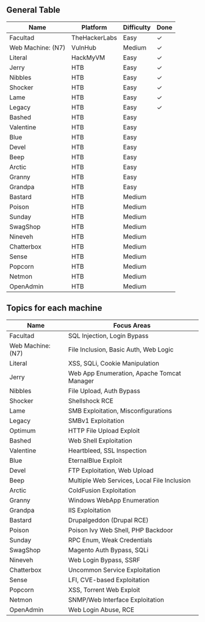 ## General Table
| Name              | Platform      | Difficulty | Done |
| ----------------- | ------------- | ---------- | ---- |
| Facultad          | TheHackerLabs | Easy       | ✓    |
| Web Machine: (N7) | VulnHub       | Medium     | ✓    |
| Literal           | HackMyVM      | Easy       | ✓    |
| Jerry             | HTB           | Easy       | ✓    |
| Nibbles           | HTB           | Easy       | ✓    |
| Shocker           | HTB           | Easy       | ✓    |
| Lame              | HTB           | Easy       | ✓    |
| Legacy            | HTB           | Easy       | ✓    |
| Bashed            | HTB           | Easy       |      |
| Valentine         | HTB           | Easy       |      |
| Blue              | HTB           | Easy       |      |
| Devel             | HTB           | Easy       |      |
| Beep              | HTB           | Easy       |      |
| Arctic            | HTB           | Easy       |      |
| Granny            | HTB           | Easy       |      |
| Grandpa           | HTB           | Easy       |      |
| Bastard           | HTB           | Medium     |      |
| Poison            | HTB           | Medium     |      |
| Sunday            | HTB           | Medium     |      |
| SwagShop          | HTB           | Medium     |      |
| Nineveh           | HTB           | Medium     |      |
| Chatterbox        | HTB           | Medium     |      |
| Sense             | HTB           | Medium     |      |
| Popcorn           | HTB           | Medium     |      |
| Netmon            | HTB           | Medium     |      |
| OpenAdmin         | HTB           | Medium     |      |
## Topics for each machine
| Name              | Focus Areas                                 |
| ----------------- | ------------------------------------------- |
| Facultad          | SQL Injection, Login Bypass                 |
| Web Machine: (N7) | File Inclusion, Basic Auth, Web Logic       |
| Literal           | XSS, SQLi, Cookie Manipulation              |
| Jerry             | Web App Enumeration, Apache Tomcat Manager  |
| Nibbles           | File Upload, Auth Bypass                    |
| Shocker           | Shellshock RCE                              |
| Lame              | SMB Exploitation, Misconfigurations         |
| Legacy            | SMBv1 Exploitation                          |
| Optimum           | HTTP File Upload Exploit                    |
| Bashed            | Web Shell Exploitation                      |
| Valentine         | Heartbleed, SSL Inspection                  |
| Blue              | EternalBlue Exploit                         |
| Devel             | FTP Exploitation, Web Upload                |
| Beep              | Multiple Web Services, Local File Inclusion |
| Arctic            | ColdFusion Exploitation                     |
| Granny            | Windows WebApp Enumeration                  |
| Grandpa           | IIS Exploitation                            |
| Bastard           | Drupalgeddon (Drupal RCE)                   |
| Poison            | Poison Ivy Web Shell, PHP Backdoor          |
| Sunday            | RPC Enum, Weak Credentials                  |
| SwagShop          | Magento Auth Bypass, SQLi                   |
| Nineveh           | Web Login Bypass, SSRF                      |
| Chatterbox        | Uncommon Service Exploitation               |
| Sense             | LFI, CVE-based Exploitation                 |
| Popcorn           | XSS, Torrent Web Exploit                    |
| Netmon            | SNMP/Web Interface Exploitation             |
| OpenAdmin         | Web Login Abuse, RCE                        |
